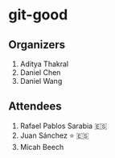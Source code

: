 # git-good

## Organizers

1. Aditya Thakral
2. Daniel Chen
3. Daniel Wang

## Attendees

1. Rafael Pablos Sarabia :es:
2. Juan Sánchez :star: :es:
3. Micah Beech
